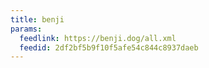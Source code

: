 ```yaml
---
title: benji
params:
  feedlink: https://benji.dog/all.xml
  feedid: 2df2bf5b9f10f5afe54c844c8937daeb
---
```

